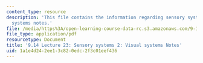 ```yaml
---
content_type: resource
description: 'This file contains the information regarding sensory systems 2: visual
  systems notes.'
file: /media/https%3A/open-learning-course-data-rc.s3.amazonaws.com/9-14-brain-structure-and-its-origins-spring-2014/1a1e4d242ee13c820edc2f3c01eef436_MIT9_14S14_Lecture23.pdf
file_type: application/pdf
resourcetype: Document
title: '9.14 Lecture 23: Sensory systems 2: Visual systems Notes'
uid: 1a1e4d24-2ee1-3c82-0edc-2f3c01eef436
---
```

